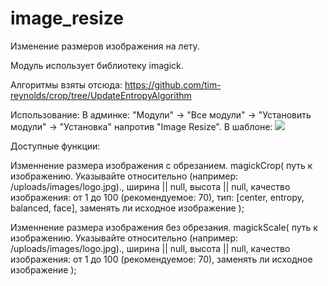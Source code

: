 # image_resize
Изменение размеров изображения на лету.

Модуль использует библиотеку imagick.

Алгоритмы взяты отсюда:
https://github.com/tim-reynolds/crop/tree/UpdateEntropyAlgorithm

Использование: 
В админке: "Модули" -> "Все модули" -> "Установить модули" -> "Установка" напротив "Image Resize".
В шаблоне: <img src="{magickCrop($page['field_image'], 300, 300)}">

Доступные функции:

Изменнение размера изображения с обрезанием.
magickCrop(
    путь к изображению. Указывайте относительно (например: /uploads/images/logo.jpg).,
    ширина || null,
    высота || null,
    качество изображения: от 1 до 100 (рекомендуемое: 70),
    тип: [center, entropy, balanced, face],
    заменять ли исходное изображение
);

Изменнение размера изображения без обрезания.
magickScale(
    путь к изображению. Указывайте относительно (например: /uploads/images/logo.jpg).,
    ширина || null,
    высота || null,
    качество изображения: от 1 до 100 (рекомендуемое: 70),
    заменять ли исходное изображение
);
